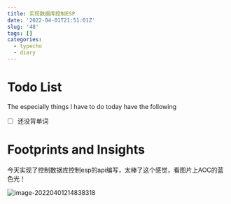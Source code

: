```yaml
---
title: 实现数据库控制ESP
date: '2022-04-01T21:51:01Z'
slug: '48'
tags: []
categories:
  - typecho
  - diary
---
```

# Todo List

The especially things I have to do today have the following

- [ ] 还没背单词

# Footprints and Insights

今天实现了控制数据库控制esp的api编写，太棒了这个感觉，看图片上AOC的蓝色光！

![image-20220401214838318](https://gitee.com/Dagwbl/cloudPicture/raw/master/typora/image-20220401214838318.png)
